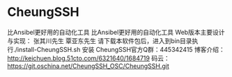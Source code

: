 # CheungSSH
比Ansibel更好用的自动化工具
比Ansibel更好用的自动化工具 Web版本主要设计与实现： 张其川先生 覃亚东先生
请下载本软件包后，进入到bin目录执行./install-CheungSSH.sh 安装
CheungSSH官方Q群：445342415 
博客介绍：http://keichuen.blog.51cto.com/6321640/1684719
码云： https://git.oschina.net/CheungSSH_OSC/CheungSSH.git
